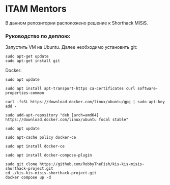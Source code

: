 # ITAM Mentors
 В данном репозитории расположено решение к Shorthack MISiS. 
### Руководство по деплою:

Запустить VM на Ubuntu.
Далее необходимо установить git:
```
sudo apt-get update
sudo apt-get install git
```
Docker:
```
sudo apt update

sudo apt install apt-transport-https ca-certificates curl software-properties-common

curl -fsSL https://download.docker.com/linux/ubuntu/gpg | sudo apt-key add -

sudo add-apt-repository "deb [arch=amd64] https://download.docker.com/linux/ubuntu focal stable"

sudo apt update

sudo apt-cache policy docker-ce

sudo apt install docker-ce 

sudo apt install docker-compose-plugin
```

```
sudo git clone https://github.com/RobbyTheFish/kis-kis-misis-shorthack-project.git
cd ./kis-kis-misis-shorthack-project.git
docker compose up -d
```





